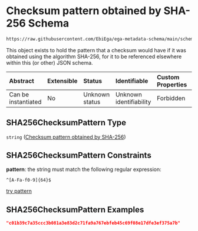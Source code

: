 # Checksum pattern obtained by SHA-256 Schema

```txt
https://raw.githubusercontent.com/EbiEga/ega-metadata-schema/main/schemas/EGA.common-definitions.json#/definitions/SHA256ChecksumPattern
```

This object exists to hold the pattern that a checksum would have if it was obtained using the algorithm SHA-256, for it to be referenced elsewhere within this (or other) JSON schema.

| Abstract            | Extensible | Status         | Identifiable            | Custom Properties | Additional Properties | Access Restrictions | Defined In                                                                                           |
| :------------------ | :--------- | :------------- | :---------------------- | :---------------- | :-------------------- | :------------------ | :--------------------------------------------------------------------------------------------------- |
| Can be instantiated | No         | Unknown status | Unknown identifiability | Forbidden         | Allowed               | none                | [EGA.common-definitions.json\*](../../../schemas/EGA.common-definitions.json "open original schema") |

## SHA256ChecksumPattern Type

`string` ([Checksum pattern obtained by SHA-256](ega-12-definitions-checksum-pattern-obtained-by-sha-256.md))

## SHA256ChecksumPattern Constraints

**pattern**: the string must match the following regular expression:&#x20;

```regexp
^[A-Fa-f0-9]{64}$
```

[try pattern](https://regexr.com/?expression=%5E%5BA-Fa-f0-9%5D%7B64%7D%24 "try regular expression with regexr.com")

## SHA256ChecksumPattern Examples

```json
"c01b39c7a35ccc3b081a3e83d2c71fa9a767ebfeb45c69f08e17dfe3ef375a7b"
```
